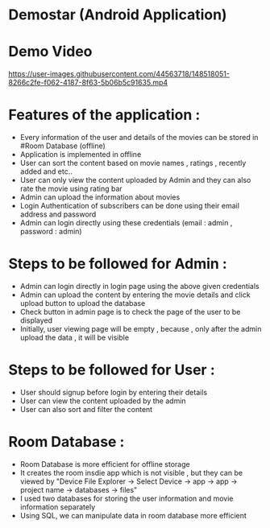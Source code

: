 # Demostar (Android Application)

# Demo Video

https://user-images.githubusercontent.com/44563718/148518051-8266c2fe-f062-4187-8f63-5b06b5c91635.mp4

# Features of the application :

* Every information of the user and details of the movies can be stored in #Room Database (offline) <br/>
* Application is implemented in offline <br/>
* User can sort the content based on movie names , ratings , recently added and etc.. <br/>
* User can only view the content uploaded by Admin and they can also rate the movie using rating bar <br/>
* Admin can upload the information about movies <br/>
* Login Authentication of subscribers can be done using their email address and password<br/>
* Admin can login directly using these credentials (email : admin , password : admin) <br/>


# Steps to be followed for Admin : 

* Admin can login directly in login page using the above given credentials <br/>
* Admin can upload the content by entering the movie details and click upload button to upload the database <br/> 
* Check button in admin page is to check the page of the user to be displayed <br/>
* Initially, user viewing page will be empty , because , only after the admin upload the data , it will be visible <br/>


# Steps to be followed for User :

* User should signup before login by entering their details <br/>
* User can view the content uploaded by the admin <br/>
* User can also sort and filter the content <br/>

# Room Database :

* Room Database is more efficient for offline storage <br/>
* It creates the room insdie app which is not visible , but they can be viewed by "Device File Explorer -> Select Device -> app -> app -> project name -> databases -> files" <br/>
* I used two databases for storing the user information and movie information separately <br/>
* Using SQL, we can manipulate data in room database more efficient <br/>

